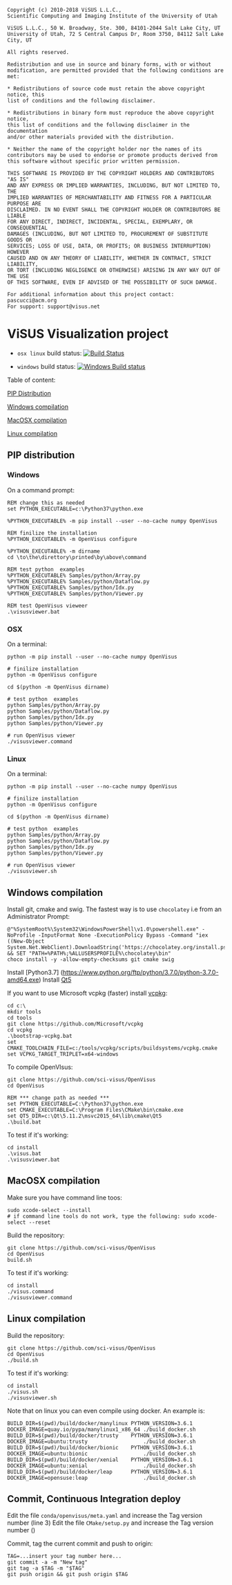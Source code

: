 ```
Copyright (c) 2010-2018 ViSUS L.L.C., 
Scientific Computing and Imaging Institute of the University of Utah
 
ViSUS L.L.C., 50 W. Broadway, Ste. 300, 84101-2044 Salt Lake City, UT
University of Utah, 72 S Central Campus Dr, Room 3750, 84112 Salt Lake City, UT
 
All rights reserved.

Redistribution and use in source and binary forms, with or without
modification, are permitted provided that the following conditions are met:

* Redistributions of source code must retain the above copyright notice, this
list of conditions and the following disclaimer.

* Redistributions in binary form must reproduce the above copyright notice,
this list of conditions and the following disclaimer in the documentation
and/or other materials provided with the distribution.

* Neither the name of the copyright holder nor the names of its
contributors may be used to endorse or promote products derived from
this software without specific prior written permission.

THIS SOFTWARE IS PROVIDED BY THE COPYRIGHT HOLDERS AND CONTRIBUTORS "AS IS"
AND ANY EXPRESS OR IMPLIED WARRANTIES, INCLUDING, BUT NOT LIMITED TO, THE
IMPLIED WARRANTIES OF MERCHANTABILITY AND FITNESS FOR A PARTICULAR PURPOSE ARE
DISCLAIMED. IN NO EVENT SHALL THE COPYRIGHT HOLDER OR CONTRIBUTORS BE LIABLE
FOR ANY DIRECT, INDIRECT, INCIDENTAL, SPECIAL, EXEMPLARY, OR CONSEQUENTIAL
DAMAGES (INCLUDING, BUT NOT LIMITED TO, PROCUREMENT OF SUBSTITUTE GOODS OR
SERVICES; LOSS OF USE, DATA, OR PROFITS; OR BUSINESS INTERRUPTION) HOWEVER
CAUSED AND ON ANY THEORY OF LIABILITY, WHETHER IN CONTRACT, STRICT LIABILITY,
OR TORT (INCLUDING NEGLIGENCE OR OTHERWISE) ARISING IN ANY WAY OUT OF THE USE
OF THIS SOFTWARE, EVEN IF ADVISED OF THE POSSIBILITY OF SUCH DAMAGE.

For additional information about this project contact: pascucci@acm.org
For support: support@visus.net
```

# ViSUS Visualization project  

* `osx linux` build status: [![Build Status](https://travis-ci.com/sci-visus/visus.svg?token=yzpwCyVPupwSzFjgTCoA&branch=master)](https://travis-ci.com/sci-visus/visus)

* `windows` build status: [![Windows Build status](https://ci.appveyor.com/api/projects/status/32r7s2skrgm9ubva/branch/master?svg=true)](https://ci.appveyor.com/api/projects/status/32r7s2skrgm9ubva/branch/master)

Table of content:


[PIP Distribution](#pip-distribution)

[Windows compilation](#windows-compilation)

[MacOSX compilation](#macosx-compilation)

[Linux compilation](#linux-compilation)


## PIP distribution


### Windows

On a command prompt:

```
REM change this as needed
set PYTHON_EXECUTABLE=c:\Python37\python.exe

%PYTHON_EXECUTABLE% -m pip install --user --no-cache numpy OpenVisus

REM finilize the installation 
%PYTHON_EXECUTABLE% -m OpenVisus configure 

%PYTHON_EXECUTABLE% -m dirname
cd \to\the\direttory\printed\by\above\command

REM test python  examples 
%PYTHON_EXECUTABLE% Samples/python/Array.py
%PYTHON_EXECUTABLE% Samples/python/Dataflow.py
%PYTHON_EXECUTABLE% Samples/python/Idx.py
%PYTHON_EXECUTABLE% Samples/python/Viewer.py

REM test OpenVisus vieweer
.\visusviewer.bat
```

### OSX

On a terminal:

```
python -m pip install --user --no-cache numpy OpenVisus

# finilize installation 
python -m OpenVisus configure 

cd $(python -m OpenVisus dirname)

# test python  examples
python Samples/python/Array.py
python Samples/python/Dataflow.py
python Samples/python/Idx.py
python Samples/python/Viewer.py

# run OpenVisus viewer
./visusviewer.command 
```


### Linux

On a terminal:

```
python -m pip install --user --no-cache numpy OpenVisus

# finilize installation 
python -m OpenVisus configure 

cd $(python -m OpenVisus dirname)

# test python  examples
python Samples/python/Array.py
python Samples/python/Dataflow.py
python Samples/python/Idx.py
python Samples/python/Viewer.py

# run OpenVisus viewer
./visusviewer.sh
```


## Windows compilation

Install git, cmake and swig. 
The fastest way is to use `chocolatey` i.e from an Administrator Prompt:

```
@"%SystemRoot%\System32\WindowsPowerShell\v1.0\powershell.exe" -NoProfile -InputFormat None -ExecutionPolicy Bypass -Command "iex ((New-Object System.Net.WebClient).DownloadString('https://chocolatey.org/install.ps1'))" && SET "PATH=%PATH%;%ALLUSERSPROFILE%\chocolatey\bin"
choco install -y -allow-empty-checksums git cmake swig 
```

Install [Python3.7] (https://www.python.org/ftp/python/3.7.0/python-3.7.0-amd64.exe)
Install [Qt5](http://download.qt.io/official_releases/online_installers/qt-unified-windows-x86-online.exe) 

If you want to use Microsoft vcpkg (faster) install [vcpkg](https://github.com/Microsoft/vcpkg):

```
cd c:\
mkdir tools
cd tools
git clone https://github.com/Microsoft/vcpkg
cd vcpkg
.\bootstrap-vcpkg.bat
set CMAKE_TOOLCHAIN_FILE=c:/tools/vcpkg/scripts/buildsystems/vcpkg.cmake
set VCPKG_TARGET_TRIPLET=x64-windows
```

To compile OpenVIsus:

```
git clone https://github.com/sci-visus/OpenVisus
cd OpenVisus

REM *** change path as needed *** 
set PYTHON_EXECUTABLE=C:\Python37\python.exe
set CMAKE_EXECUTABLE=C:\Program Files\CMake\bin\cmake.exe
set QT5_DIR=c:\Qt\5.11.2\msvc2015_64\lib\cmake\Qt5
.\build.bat
```

To test if it's working:

```
cd install
.\visus.bat
.\visusviewer.bat 
```


## MacOSX compilation

Make sure you have command line toos:

```
sudo xcode-select --install
# if command line tools do not work, type the following: sudo xcode-select --reset
```

Build the repository:

```
git clone https://github.com/sci-visus/OpenVisus
cd OpenVisus
build.sh
```

To test if it's working:

```
cd install
./visus.command
./visusviewer.command 
```
      
## Linux compilation

Build the repository:

```
git clone https://github.com/sci-visus/OpenVisus
cd OpenVisus
./build.sh
```

To test if it's working:

```
cd install
./visus.sh
./visusviewer.sh
```

Note that on linux you can even compile using docker. An example is:


```
BUILD_DIR=$(pwd)/build/docker/manylinux PYTHON_VERSION=3.6.1 DOCKER_IMAGE=quay.io/pypa/manylinux1_x86_64 ./build_docker.sh
BUILD_DIR=$(pwd)/build/docker/trusty    PYTHON_VERSION=3.6.1 DOCKER_IMAGE=ubuntu:trusty                  ./build_docker.sh
BUILD_DIR=$(pwd)/build/docker/bionic    PYTHON_VERSION=3.6.1 DOCKER_IMAGE=ubuntu:bionic                  ./build_docker.sh
BUILD_DIR=$(pwd)/build/docker/xenial    PYTHON_VERSION=3.6.1 DOCKER_IMAGE=ubuntu:xenial                  ./build_docker.sh
BUILD_DIR=$(pwd)/build/docker/leap      PYTHON_VERSION=3.6.1 DOCKER_IMAGE=opensuse:leap                  ./build_docker.sh
```


## Commit, Continuous Integration deploy

Edit the file `conda/openvisus/meta.yaml` and increase the Tag version number (line 3)
Edit the file `CMake/setup.py` and increase the Tag version number ()

Commit, tag the current commit and push to origin:

```
TAG=...insert your tag number here...
git commit -a -m "New tag"
git tag -a $TAG -m "$TAG"
git push origin && git push origin $TAG
```
